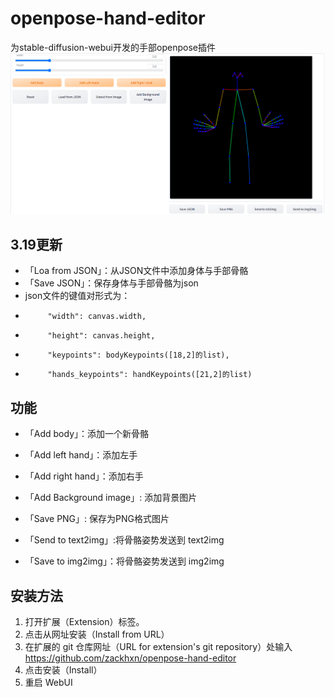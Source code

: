 # openpose-hand-editor
为stable-diffusion-webui开发的手部openpose插件
![image](https://github.com/zackhxn/openpose-hand-editor/blob/main/images/(G1L%240)TA%7BI79GHJ%5BL%7BGF5N.png)
## 3.19更新
-  「Loa from JSON」：从JSON文件中添加身体与手部骨骼
-  「Save JSON」：保存身体与手部骨骼为json
-  json文件的键值对形式为：
-          "width": canvas.width,
-          "height": canvas.height,
-          "keypoints": bodyKeypoints([18,2]的list),
-          "hands_keypoints": handKeypoints([21,2]的list)
## 功能
-  「Add body」：添加一个新骨骼
-  「Add left hand」：添加左手
-  「Add right hand」：添加右手
-  「Add Background image」: 添加背景图片

-  「Save PNG」: 保存为PNG格式图片
-  「Send to text2img」:将骨骼姿势发送到 text2img
-  「Save to img2img」：将骨骼姿势发送到 img2img
## 安装方法

1. 打开扩展（Extension）标签。
2. 点击从网址安装（Install from URL）
3. 在扩展的 git 仓库网址（URL for extension's git repository）处输入 https://github.com/zackhxn/openpose-hand-editor
4. 点击安装（Install）
5. 重启 WebUI
